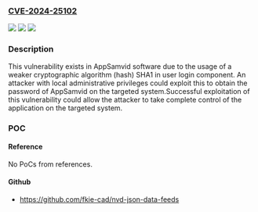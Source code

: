 ### [CVE-2024-25102](https://cve.mitre.org/cgi-bin/cvename.cgi?name=CVE-2024-25102)
![](https://img.shields.io/static/v1?label=Product&message=AppSamvid%20Software&color=blue)
![](https://img.shields.io/static/v1?label=Version&message=%3D%20%3C%3D2.0.1%20&color=brighgreen)
![](https://img.shields.io/static/v1?label=Vulnerability&message=CWE-326%3A%20Inadequate%20Encryption%20Strength&color=brighgreen)

### Description

This vulnerability exists in AppSamvid software due to the usage of a weaker cryptographic algorithm (hash) SHA1 in user login component. An attacker with local administrative privileges could exploit this to obtain the password of AppSamvid on the targeted system.Successful exploitation of this vulnerability could allow the attacker to take complete control of the application on the targeted system.

### POC

#### Reference
No PoCs from references.

#### Github
- https://github.com/fkie-cad/nvd-json-data-feeds


